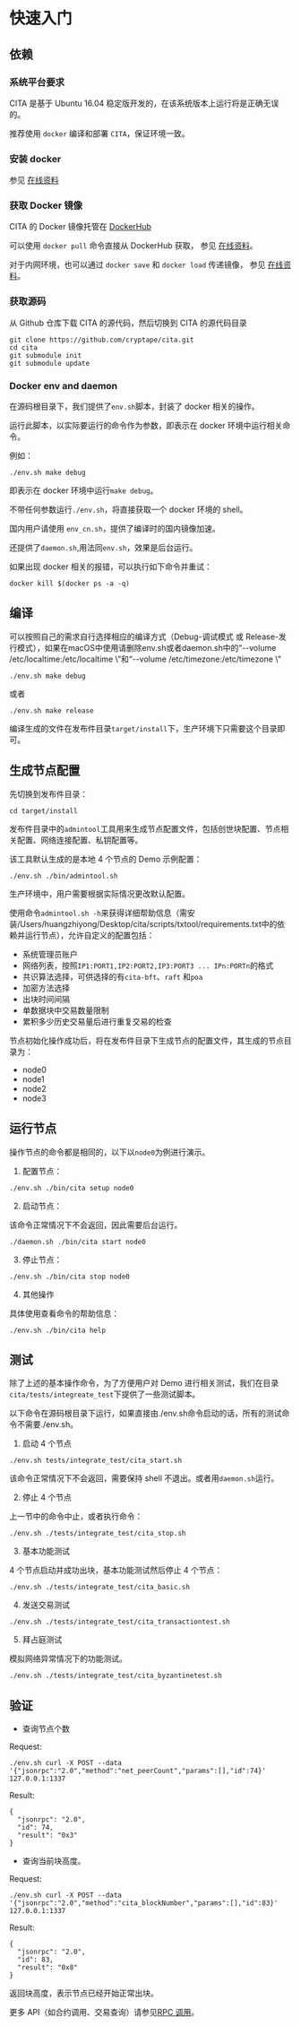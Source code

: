 # 快速入门

## 依赖

### 系统平台要求

CITA 是基于 Ubuntu 16.04 稳定版开发的，在该系统版本上运行将是正确无误的。

推荐使用 `docker` 编译和部署 `CITA`，保证环境一致。

### 安装 docker

参见 [在线资料](https://yeasy.gitbooks.io/docker_practice/content/install/)

### 获取 Docker 镜像

CITA 的 Docker 镜像托管在 [DockerHub](https://hub.docker.com/r/cita/cita-build/)

可以使用 `docker pull` 命令直接从 DockerHub 获取， 参见 [在线资料](https://yeasy.gitbooks.io/docker_practice/content/image/pull.html)。

对于内网环境，也可以通过 `docker save` 和 `docker load` 传递镜像， 参见 [在线资料](https://yeasy.gitbooks.io/docker_practice/content/image/other.html)。

### 获取源码

从 Github 仓库下载 CITA 的源代码，然后切换到 CITA 的源代码目录

```shell
git clone https://github.com/cryptape/cita.git
cd cita
git submodule init
git submodule update
```

### Docker env and daemon

在源码根目录下，我们提供了`env.sh`脚本，封装了 docker 相关的操作。

运行此脚本，以实际要运行的命令作为参数，即表示在 docker 环境中运行相关命令。

例如：

```shell
./env.sh make debug
```

即表示在 docker 环境中运行`make debug`。

不带任何参数运行`./env.sh`，将直接获取一个 docker 环境的 shell。

国内用户请使用 `env_cn.sh`，提供了编译时的国内镜像加速。

还提供了`daemon.sh`,用法同`env.sh`，效果是后台运行。

如果出现 docker 相关的报错，可以执行如下命令并重试：

```shell
docker kill $(docker ps -a -q)
```

## 编译

可以按照自己的需求自行选择相应的编译方式（Debug-调试模式 或 Release-发行模式），如果在macOS中使用请删除env.sh或者daemon.sh中的“--volume /etc/localtime:/etc/localtime \”和“--volume /etc/timezone:/etc/timezone \”


```shell
./env.sh make debug
```

或者

```shell
./env.sh make release
```

编译生成的文件在发布件目录`target/install`下，生产环境下只需要这个目录即可。

## 生成节点配置

先切换到发布件目录：

```shell
cd target/install
```

发布件目录中的`admintool`工具用来生成节点配置文件，包括创世块配置、节点相关配置、网络连接配置、私钥配置等。

该工具默认生成的是本地 4 个节点的 Demo 示例配置：

```shell
./env.sh ./bin/admintool.sh
```

生产环境中，用户需要根据实际情况更改默认配置。

使用命令`admintool.sh -h`来获得详细帮助信息（需安装/Users/huangzhiyong/Desktop/cita/scripts/txtool/requirements.txt中的依赖并运行节点），允许自定义的配置包括：

* 系统管理员账户
* 网络列表，按照`IP1:PORT1,IP2:PORT2,IP3:PORT3 ... IPn:PORTn`的格式
* 共识算法选择，可供选择的有`cita-bft`、`raft` 和`poa`
* 加密方法选择
* 出块时间间隔
* 单数据块中交易数量限制
* 累积多少历史交易量后进行重复交易的检查

节点初始化操作成功后，将在发布件目录下生成节点的配置文件，其生成的节点目录为：

* node0
* node1
* node2
* node3

## 运行节点

操作节点的命令都是相同的，以下以`node0`为例进行演示。

1.  配置节点：

```shell
./env.sh ./bin/cita setup node0
```

2.  启动节点：

该命令正常情况下不会返回，因此需要后台运行。

```shell
./daemon.sh ./bin/cita start node0
```

3.  停止节点：

```shell
./env.sh ./bin/cita stop node0
```

4.  其他操作

具体使用查看命令的帮助信息：

```shell
./env.sh ./bin/cita help
```

## 测试

除了上述的基本操作命令，为了方便用户对 Demo 进行相关测试，我们在目录`cita/tests/integreate_test`下提供了一些测试脚本。

以下命令在源码根目录下运行，如果直接由./env.sh命令启动的话，所有的测试命令不需要./env.sh。

1.  启动 4 个节点

```shell
./env.sh tests/integrate_test/cita_start.sh
```

该命令正常情况下不会返回，需要保持 shell 不退出。或者用`daemon.sh`运行。

2.  停止 4 个节点

上一节中的命令中止，或者执行命令：

```shell
./env.sh ./tests/integrate_test/cita_stop.sh
```

3.  基本功能测试

4 个节点启动并成功出块，基本功能测试然后停止 4 个节点：

```shell
./env.sh ./tests/integrate_test/cita_basic.sh
```

4.  发送交易测试

```shell
./env.sh ./tests/integrate_test/cita_transactiontest.sh
```

5.  拜占庭测试

模拟网络异常情况下的功能测试。

```shell
./env.sh ./tests/integrate_test/cita_byzantinetest.sh
```

## 验证

* 查询节点个数

Request:

```shell
./env.sh curl -X POST --data '{"jsonrpc":"2.0","method":"net_peerCount","params":[],"id":74}' 127.0.0.1:1337
```

Result:

```shell
{
  "jsonrpc": "2.0",
  "id": 74,
  "result": "0x3"
}
```

* 查询当前块高度。

Request:

```shell
./env.sh curl -X POST --data '{"jsonrpc":"2.0","method":"cita_blockNumber","params":[],"id":83}' 127.0.0.1:1337
```

Result:

```shell
{
  "jsonrpc": "2.0",
  "id": 83,
  "result": "0x8"
}
```

返回块高度，表示节点已经开始正常出块。

更多 API（如合约调用、交易查询）请参见[RPC 调用](https://cryptape.github.io/cita/usage-guide/rpc)。
